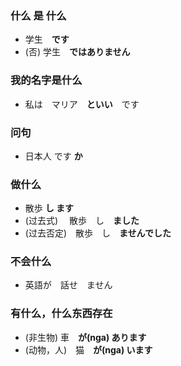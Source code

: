 ### 什么 是 什么
- 学生　**です**
- (否) 学生　**ではありません**

### 我的名字是什么
- 私は　マリア　**といい**　です

### 问句
- 日本人 です **か**

### 做什么
- 散歩  **し  ます**
- (过去式)  　散歩　し　**ました**
- (过去否定)　散歩　し　**ませんでした**

### 不会什么
- 英語が　話せ　ません

### 有什么，什么东西存在
- (非生物)    車　**が(nga)  あります**
- (动物，人)　猫　**が(nga)  います**
